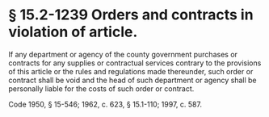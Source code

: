 # § 15.2-1239 Orders and contracts in violation of article.

<p>If any department or agency of the county government purchases or contracts for any supplies or contractual services contrary to the provisions of this article or the rules and regulations made thereunder, such order or contract shall be void and the head of such department or agency shall be personally liable for the costs of such order or contract.</p><p>Code 1950, § 15-546; 1962, c. 623, § 15.1-110; 1997, c. 587.</p>